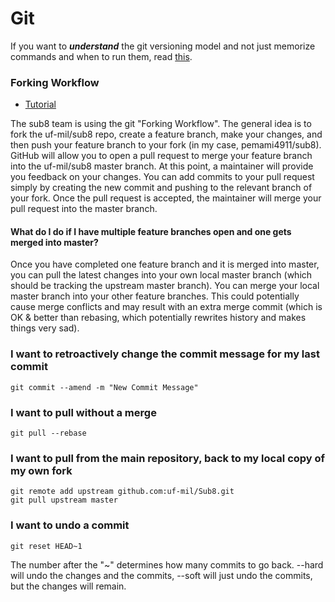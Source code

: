 Git
===

If you want to _**understand**_ the git versioning model and not just memorize commands and when to run them, read [this](https://www.sbf5.com/~cduan/technical/git/).

### Forking Workflow
* [Tutorial](https://www.atlassian.com/git/tutorials/comparing-workflows/forking-workflow)

The sub8 team is using the git "Forking Workflow". The general idea is to fork the uf-mil/sub8 repo, create a feature branch, make your changes, and then push your feature branch to your fork (in my case, pemami4911/sub8). GitHub will allow you to open a pull request to merge your feature branch into the uf-mil/sub8 master branch. At this point, a maintainer will provide you feedback on your changes. You can add commits to your pull request simply by creating the new commit and pushing to the relevant branch of your fork. Once the pull request is accepted, the maintainer will merge your pull request into the master branch. 

#### What do I do if I have multiple feature branches open and one gets merged into master? 

Once you have completed one feature branch and it is merged into master, you can pull the latest changes into your own local master branch (which should be tracking the upstream master branch). You can merge your local master branch into your other feature branches. This could potentially cause merge conflicts and may result with an extra merge commit (which is OK & better than rebasing, which potentially rewrites history and makes things very sad). 





### I want to retroactively change the commit message for my last commit

    git commit --amend -m "New Commit Message"

### I want to pull without a merge
    git pull --rebase

### I want to pull from the main repository, back to my local copy of my own fork
    git remote add upstream github.com:uf-mil/Sub8.git
    git pull upstream master

### I want to undo a commit
    git reset HEAD~1

The number after the "~" determines how many commits to go back. --hard will undo the changes and the commits, --soft will just undo the commits, but the changes will remain.
